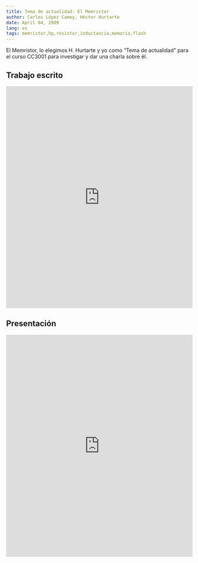 ```yaml
---
title: Tema de actualidad: El Memristor
author: Carlos López Camey, Héctor Hurtarte
date: April 04, 2009
lang: es
tags: memristor,hp,resistor,inductancia,memoria,flash
---
```


El Memristor, lo elegimos H. Hurtarte y yo como “Tema de actualidad” para el curso CC3001 para investigar y dar una charla sobre él.

Trabajo escrito
-------
<center>
<iframe src="http://crocodoc.com/lph8iFn?embedded=true" width="100%" height="600" style="border:1px solid #ddd;"></iframe>
</center>

Presentación
-------
<iframe src="http://crocodoc.com/VYcjuWP?embedded=true" width="100%" height="600" style="border:1px solid #ddd;"></iframe>
